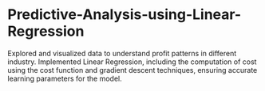 # Predictive-Analysis-using-Linear-Regression
Explored and visualized data to understand profit patterns in different industry. Implemented Linear Regression, including the computation of cost using the cost function and gradient descent techniques, ensuring  accurate learning parameters for the model.
